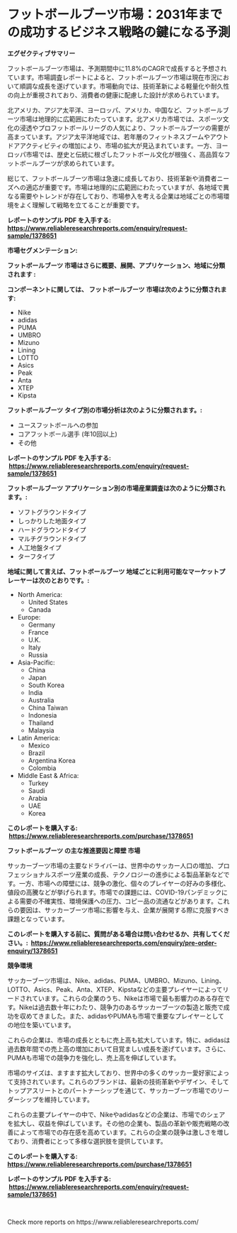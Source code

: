<p><h1>フットボールブーツ市場：2031年までの成功するビジネス戦略の鍵になる予測</h1></p><p><strong>エグゼクティブサマリー</strong></p>
<p><p>フットボールブーツ市場は、予測期間中に11.8%のCAGRで成長すると予想されています。市場調査レポートによると、フットボールブーツ市場は現在市況において順調な成長を遂げています。市場動向では、技術革新による軽量化や耐久性の向上が重視されており、消費者の健康に配慮した設計が求められています。</p><p>北アメリカ、アジア太平洋、ヨーロッパ、アメリカ、中国など、フットボールブーツ市場は地理的に広範囲にわたっています。北アメリカ市場では、スポーツ文化の浸透やプロフットボールリーグの人気により、フットボールブーツの需要が高まっています。アジア太平洋地域では、若年層のフィットネスブームやアウトドアアクティビティの増加により、市場の拡大が見込まれています。一方、ヨーロッパ市場では、歴史と伝統に根ざしたフットボール文化が根強く、高品質なフットボールブーツが求められています。</p><p>総じて、フットボールブーツ市場は急速に成長しており、技術革新や消費者ニーズへの適応が重要です。市場は地理的に広範囲にわたっていますが、各地域で異なる需要やトレンドが存在しており、市場参入を考える企業は地域ごとの市場環境をよく理解して戦略を立てることが重要です。</p></p>
<p><strong>レポートのサンプル PDF を入手する: <a href="https://www.reliableresearchreports.com/enquiry/request-sample/1378651">https://www.reliableresearchreports.com/enquiry/request-sample/1378651</a></strong></p>
<p><strong>市場セグメンテーション:</strong></p>
<p><strong> フットボールブーツ 市場はさらに概要、展開、アプリケーション、地域に分類されます :</strong></p>
<p><strong>コンポーネントに関しては、 フットボールブーツ 市場は次のように分類されます: &nbsp;</strong></p>
<p><ul><li>Nike</li><li>adidas</li><li>PUMA</li><li>UMBRO</li><li>Mizuno</li><li>Lining</li><li>LOTTO</li><li>Asics</li><li>Peak</li><li>Anta</li><li>XTEP</li><li>Kipsta</li></ul></p>
<p><strong> フットボールブーツ タイプ別の市場分析は次のように分類されます。:</strong></p>
<p><ul><li>ユースフットボールへの参加</li><li>コアフットボール選手 (年10回以上)</li><li>その他</li></ul></p>
<p><strong>レポートのサンプル PDF を入手する: &nbsp;<a href="https://www.reliableresearchreports.com/enquiry/request-sample/1378651">https://www.reliableresearchreports.com/enquiry/request-sample/1378651</a></strong></p>
<p><strong> フットボールブーツ アプリケーション別の市場産業調査は次のように分類されます。:</strong></p>
<p><ul><li>ソフトグラウンドタイプ</li><li>しっかりした地面タイプ</li><li>ハードグラウンドタイプ</li><li>マルチグラウンドタイプ</li><li>人工地盤タイプ</li><li>ターフタイプ</li></ul></p>
<p><strong>地域に関して言えば、フットボールブーツ 地域ごとに利用可能なマーケットプレーヤーは次のとおりです。:</strong></p>
<p><ul>
    <li>
        North America:
        <ul>
            <li>United States</li>
            <li>Canada</li>
        </ul>
    </li>
    <li>
        Europe:
        <ul>
            <li>Germany</li>
            <li>France</li>
            <li>U.K.</li>
            <li>Italy</li>
            <li>Russia</li>
        </ul>
    </li>
    <li>
        Asia-Pacific:
        <ul>
            <li>China</li>
            <li>Japan</li>
            <li>South Korea</li>
            <li>India</li>
            <li>Australia</li>
            <li>China Taiwan</li>
            <li>Indonesia</li>
            <li>Thailand</li>
            <li>Malaysia</li>
        </ul>
    </li>
    <li>
        Latin America:
        <ul>
            <li>Mexico</li>
            <li>Brazil</li>
            <li>Argentina Korea</li>
            <li>Colombia</li>
        </ul>
    </li>
    <li>
        Middle East & Africa:
        <ul>
            <li>Turkey</li>
            <li>Saudi</li>
            <li>Arabia</li>
            <li>UAE</li>
            <li>Korea</li>
        </ul>
    </li>
    </ul></p>
<p><strong>このレポートを購入する: &nbsp;<a href="https://www.reliableresearchreports.com/purchase/1378651">https://www.reliableresearchreports.com/purchase/1378651</a></strong></p>
<p><strong>フットボールブーツ の主な推進要因と障壁 市場</strong></p>
<p><p>サッカーブーツ市場の主要なドライバーは、世界中のサッカー人口の増加、プロフェッショナルスポーツ産業の成長、テクノロジーの進歩による製品革新などです。一方、市場への障壁には、競争の激化、個々のプレイヤーの好みの多様化、値段の高騰などが挙げられます。市場での課題には、COVID-19パンデミックによる需要の不確実性、環境保護への圧力、コピー品の流通などがあります。これらの要因は、サッカーブーツ市場に影響を与え、企業が展開する際に克服すべき課題となっています。</p></p>
<p><strong>このレポートを購入する前に、質問がある場合は問い合わせるか、共有してください。:&nbsp; <a href="https://www.reliableresearchreports.com/enquiry/pre-order-enquiry/1378651">https://www.reliableresearchreports.com/enquiry/pre-order-enquiry/1378651</a></strong></p>
<p><strong>競争環境</strong></p>
<p><p>サッカーブーツ市場は、Nike、adidas、PUMA、UMBRO、Mizuno、Lining、LOTTO、Asics、Peak、Anta、XTEP、Kipstaなどの主要プレイヤーによってリードされています。これらの企業のうち、Nikeは市場で最も影響力のある存在です。Nikeは過去数十年にわたり、競争力のあるサッカーブーツの製造と販売で成功を収めてきました。また、adidasやPUMAも市場で重要なプレイヤーとしての地位を築いています。</p><p>これらの企業は、市場の成長とともに売上高も拡大しています。特に、adidasは過去数年間での売上高の増加において目覚ましい成長を遂げています。さらに、PUMAも市場での競争力を強化し、売上高を伸ばしています。</p><p>市場のサイズは、ますます拡大しており、世界中の多くのサッカー愛好家によって支持されています。これらのブランドは、最新の技術革新やデザイン、そしてトップアスリートとのパートナーシップを通じて、サッカーブーツ市場でのリーダーシップを維持しています。</p><p>これらの主要プレイヤーの中で、Nikeやadidasなどの企業は、市場でのシェアを拡大し、収益を伸ばしています。その他の企業も、製品の革新や販売戦略の改善によって市場での存在感を高めています。これらの企業の競争は激しさを増しており、消費者にとって多様な選択肢を提供しています。</p></p>
<p><strong>このレポートを購入する: &nbsp; <a href="https://www.reliableresearchreports.com/purchase/1378651">https://www.reliableresearchreports.com/purchase/1378651</a></strong></p>
<p><strong>レポートのサンプル PDF を入手する: &nbsp;<a href="https://www.reliableresearchreports.com/enquiry/request-sample/1378651">https://www.reliableresearchreports.com/enquiry/request-sample/1378651</a></strong><strong></strong></p>
<p>&nbsp;</p>
<p>Check more reports on https://www.reliableresearchreports.com/</p>